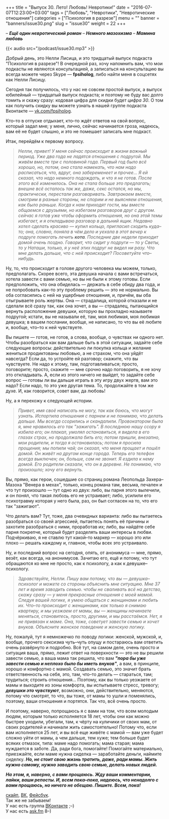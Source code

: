 +++
title = "Выпуск 30. Лето! Любовь! Невротики!"
date = "2016-07-07T12:23:00+03:00"
tags = ["Любовь", "Невротики", "Невротические отношения"]
categories = ["Психология в разрезе"]
menu = ""
banner = "banners/issue30.png"
slug = "issue30"
weight = 22
+++

– ***Ещё один невротический роман***
– ***Немного мазохизма***
– ***Мамина любовь***

{{< audio src="/podcast/issue30.mp3" >}}

Добрый день, это Нелли Лисица, и это тридцатый выпуск подкаста "Психология в разрезе"! В очередной раз, хочу напомнить вам, что мои подкасты не являются консультацией, а записаться на консультацию вы всегда можете через Skype — **fpsiholog**, либо найти меня в соцсетях как Нелли Лисицу. 

Сегодня так получилось, что у нас не совсем простой выпуск, а выпуск юбилейный — тридцатый выпуск подкаста; и поэтому не буду вас долго томить и скажу сразу: кодовая цифра для скидки будет *цифра 30*. О том как получить скидку вы можете узнать в нашей группе подкаста Вконтакте — [vk.com/fpsiholog](http://vk.com/fpsiholog). 

Кто–то в отпуске отдыхает, кто–то ждёт ответов на свой вопрос, который задал мне; у меня, лично, сейчас начинается гроза, надеюсь, вам её не будет слышно, и это не помешает записать мне подкаст. 
<!--more-->

Итак, перейдём к первому вопросу.

>*Нелли, привет! У меня сейчас происходит в жизни важный период. Уже два года не ладятся отношения с подругой. Мы живём вместе три с половиной года. Первый год было всё хорошо, но, потом, она стала намекать, что нам надо расписаться, что, вдруг, она забеременеет и прочее… Я ей сказал, что надо немного подождать, и что я не готов. После этого всё изменилось. Она не стала больше это предлагать; внешне всё осталось так же, даже, секс остался, но мы, практически, перестали разговаривать. Завтракаем вместе, смотрим в разные стороны, не спорим и не выясняем отношения, как было раньше. Когда к нам приходят гости, мы вместе общаемся с друзьями, но избегаем разговоров друг с другом. сейчас я готов уже чтобы оформить отношения, но она этой темы избегает, и я откладываю разговор в дальний ящик. Недавно хотел сделать красиво — купил кольцо, пригласил сходить куда–то; она, словно, поняла в чём дело и уехала в этот вечер к подруге помогать лечить ***кота***. Последние две недели приходит домой очень поздно. Говорит, что сидит у подруги — то у Светы, то у Наташи, только, я у неё этих подруг не видел ни разу. Что мне делать дальше, что с ней происходит? Посоветуйте что–нибудь.*

Ну, то, что происходит в голове другого человека мы можем, только, предполагать. Скорее всего, эта девушка начала с вами встречаться, хотела завести с вами семью, но вы не были к этому готовы. Если предположить, что она обиделась — держать в себе обиду два года, и не попробовать как–то эту проблему решить — это не нормально. Вы оба согласились с ней на ущербные отношения, и, причём, вы оба отыгрываете роль жертвы. Она — страдалица, которой отказали и не сделали всё сразу так, как она хочет, а вы — страдалец, пытающийся вернуть расположение девушки, которую вы прохладно называете подругой; кстати, вы не называли её, там, моя любимая, моя любимая девушка; в вашем послании, вообще, не написано, то что вы её любите и, вообще, что–то к ней чувствуете. 

Вы пишете — готов, не готов, а слова, вообще, о чувствах ни одного нет. Чтобы разобраться как вам дальше быть в этой ситуации, задайте себе следующие вопросы: действительно ли покупка кольца и желание жениться продиктованы любовью, а не страхом, что она уйдёт навсегда? Если да, то устройте ей разговор; скажите, что вы чувствуете. Не надо к этому, там, подготавливаться; просто, поговорите; просто, скажите — мне срочно надо поговорить, я не хочу это откладывать. А, если из этого ничего не выйдет, то задайте себе вопрос — готовы ли вы дальше играть в эту игру двух жертв, вам это надо?  Если надо, то это уже другая тема. То, продолжайте в том же духе. И, как говорится, совет вам, да любовь!

Ну, а я перехожу к следующей истории. 

>*Привет, имя своё написать не могу, так как боюсь, что могут узнать. Испортила отношения с парнем и не понимаю, что делать дальше. Мы всегда ссорились и скандалили. Провокатором была я, мне нравилось его так "зажигать". В последнюю нашу ссору я избила его; он плакал, умолял остановиться, я видела в его глазах страх, но продолжала бить его; потом пришли, внезапно, мои родители, и тогда я остановилась; потом я просила прощения; мы попили чай; он сказал, что меня прощает и пошёл домой. Он живёт на другом конце города. Теперь его телефон всегда выключен; он, больше, сам не звонит. Я ездила к нему домой. Его родители сказали, что он в деревне. Не понимаю, что произошло; хочу его вернуть.*

Вы, прямо, как герои, сошедшие со страниц романа Леопольда Захера–Мазоха "Венера в мехах", только, конец романа там, весьма, печален и что тут произошло — тут одно из двух: либо, вы парня этого вылечили, и он понял, что такая любовь его не устраивает; либо, усилили его психотравму которая у него была, раз, он был согласен на то, что его так "зажигают".

Что делать вам? Тут, тоже, два очевидных варианта: либо вы пытаетесь разобраться со своей агрессией, пытаетесь понять её причины и захотите разобраться с ними, проработав их; либо, вы найдёте себе парня покрепче, который будет разделять ваши интересы в любви. Подчёркиваю, я не ставлю тут какой–то маркер — хорошо это или плохо — решать каждому и, главное, чтобы всех это устраивало. 

Ну, и последний вопрос на сегодня, опять, от анонимуса — мне, прямо, везёт, как всегда, на анонимусов. Зачитаю его, ещё и потому, что тут обращаются ко мне не просто, как к психологу, а как к девушке–психологу. 

>*Здравствуйте, Нелли. Пишу вам потому, что вы — девушка–психолог и можете со стороны объяснить мне ситуацию. Мне 37 лет и время заводить семью. чтобы не сваливать всё на детство, скажу сразу — у меня прекрасные отношения с моей мамой. Следуя вашей логике, я умею общаться с женщинами и любить их. Что–то происходит с женщинами, как только я снимаю квартиру, и мы уезжаем от мамы, вы — женщины начинаете меняться, становитесь, просто, другими, и мы расстаёмся. Нет, я не привязан к маме. Она, тоже, советует завести семью и хочет внуков. Объясните женское поведение и женскую логику.*

Ну, пожалуй, тут я немножечко по поводу логики: женской, мужской, и, вообще, прочего сексизма чуть–чуть опущу и постараюсь вам ответить очень развёрнуто и подробно. Всё тут, на самом деле, очень просто и ситуация ваша, прямо, лежит ответ на поверхности — это не вы решили завести семью, а ваша мама так решила, что вам ***"пора бы уже завести семью и неплохо было бы иметь внуков"***, а вам, в принципе, хорошо и комфортно с мамой. Создавать семью, это значит брать ответственность на себя, это, там, что–то делать — стараться, там; трудиться; строить отношения… Поэтому, как вы только уезжаете от мамы и выходите из зоны комфорта, вы испытываете стресс, тревогу; ***девушки это чувствуют***, возможно, они, действительно, меняются, потому что смотрят, то что, вы тоже, от мамы то ушли и поменялись, поэтому, ваши отношения и портятся. Так что, всё очень просто. 

И поэтому, наверно, попрощаюсь я с вами на том, что всем молодым людям, которым только исполняется 18 лет, чтобы они как можно быстрее уходили, убегали, там, к чёрту на куличики от своих мам, от своих родителей и начинали жить самостоятельно! Потому что, если вам исполняется 25 лет, и вы всё еще живёте с мамой — вам уже будет сложно уйти от мамы, а чем дальше, тем хуже; тем больше будет всяких отмазок, типа: маме надо помогать; мама старая; мама нуждается в заботе. Да, ради бога, помогайте! Помогайте материально, приезжайте, если маме нужна сиделка — заработайте деньги, наймите сиделку. ***Но, не стоит свою жизнь тратить, даже, ради мамы. Жить нужно самому, нужно заводить свою семью, делать новых людей.***

***На этом, я, наверно, с вами прощаюсь. Жду ваши комментарии, лайки, ваши репосты. И, всем пока–пока, надеюсь, что ненадолго с вами прощаюсь, но ничего не обещаю. Пишите. Всем, пока!***


<a href="skype:fpsiholog?userinfo">скайп</a>, <a href="https://vk.com/sunnybunnyf">ВК</a>, <a href="https://www.facebook.com/SunnyBunnyF">Фейсбук</a>.<br>
Так же не забываем!<br>
У нас есть группа <a href="https://vk.com/fpsiholog">ВКонтакте</a> ;–)<br>
У нас есть <a href="http://ask.fm/fpsiholog">ask.fm</a> 8–)